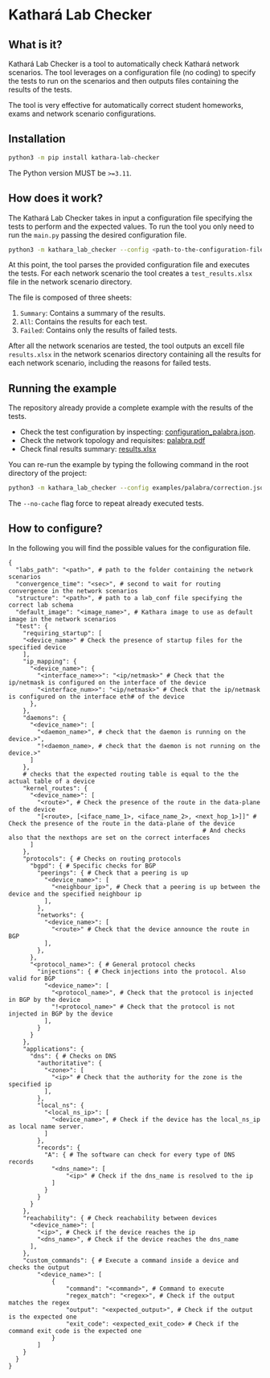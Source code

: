# Kathará Lab Checker

## What is it?

Kathará Lab Checker is a tool to automatically check Kathará network scenarios. The tool leverages on a configuration
file (no coding) to specify the tests to run on the scenarios and then outputs files containing the results of the
tests.

The tool is very effective for automatically correct student homeworks, exams and network scenario configurations.

## Installation

```bash
python3 -m pip install kathara-lab-checker
```
The Python version MUST be `>=3.11`.

## How does it work?

The Kathará Lab Checker takes in input a configuration file specifying the tests to perform and the expected values.
To run the tool you only need to run the `main.py` passing the desired configuration file.

```bash
python3 -m kathara_lab_checker --config <path-to-the-configuration-file> --labs <path-to-the-labs-directory>
```

At this point, the tool parses the provided configuration file and executes the tests. For each network scenario the
tool creates a `test_results.xlsx` file in the network scenario directory.

The file is composed of three sheets:

1. `Summary`: Contains a summary of the results.
2. `All`: Contains the results for each test.
3. `Failed`: Contains only the results of failed tests.

After all the network scenarios are tested, the tool outputs an excell file `results.xlsx` in the network scenarios
directory containing all the results for each network scenario, including the reasons for failed tests.

## Running the example

The repository already provide a complete example with the results of the tests.

- Check the test configuration by inspecting: [configuration_palabra.json](examples/palabra/correction.json).
- Check the network topology and requisites: [palabra.pdf](examples/palabra/palabra.pdf)
- Check final results summary: [results.xlsx](examples/palabra/results.xlsx)

You can re-run the example by typing the following command in the root directory of the project:

```bash
python3 -m kathara_lab_checker --config examples/palabra/correction.json --no-cache --labs examples/palabra/labs
```

The `--no-cache` flag force to repeat already executed tests.

## How to configure?

In the following you will find the possible values for the configuration file.

```
{
  "labs_path": "<path>", # path to the folder containing the network scenarios
  "convergence_time": "<sec>", # second to wait for routing convergence in the network scenarios
  "structure": "<path>", # path to a lab_conf file specifying the correct lab schema
  "default_image": "<image_name>", # Kathara image to use as default image in the network scenarios
  "test": {
    "requiring_startup": [
    "<device_name>" # Check the presence of startup files for the specified device
    ], 
    "ip_mapping": {
      "<device_name>": {
        "<interface_name>>": "<ip/netmask>" # Check that the ip/netmask is configured on the interface of the device
        "<interface_num>>": "<ip/netmask>" # Check that the ip/netmask is configured on the interface eth# of the device
      },
    },
    "daemons": {
      "<device_name>": [
        "<daemon_name>", # check that the daemon is running on the device.>",
        "!<daemon_name>, # check that the daemon is not running on the device.>"
      ]
    },
    # checks that the expected routing table is equal to the the actual table of a device
    "kernel_routes": { 
      "<device_name>": [
        "<route>", # Check the presence of the route in the data-plane of the device
        "[<route>, [<iface_name_1>, <iface_name_2>, <next_hop_1>]]" # Check the presence of the route in the data-plane of the device
                                                      # And checks also that the nexthops are set on the correct interfaces
      ]
    },
    "protocols": { # Checks on routing protocols
      "bgpd": { # Specific checks for BGP
        "peerings": { # Check that a peering is up
          "<device_name>": [
            "<neighbour_ip>", # Check that a peering is up between the device and the specified neighbour ip
          ],
        },
        "networks": {
          "<device_name>": [
            "<route>" # Check that the device announce the route in BGP
          ],
        },
      }, 
      "<protocol_name>": { # General protocol checks
        "injections": { # Check injections into the protocol. Also valid for BGP
          "<device_name>": [
            "<protocol_name>", # Check that the protocol is injected in BGP by the device
            "!<protocol_name>" # Check that the protocol is not injected in BGP by the device
          ],
        }
      }
    },
    "applications": {
      "dns": { # Checks on DNS
        "authoritative": {
          "<zone>": [
            "<ip>" # Check that the authority for the zone is the specified ip 
          ],
        },
        "local_ns": {
          "<local_ns_ip>": [
            "<device_name>", # Check if the device has the local_ns_ip as local name server.
          ]
        },
        "records": {
		  "A": { # The software can check for every type of DNS records
			"<dns_name>": [
				"<ip>" # Check if the dns_name is resolved to the ip
			]
		  }
        }
      }
    },
    "reachability": { # Check reachability between devices
      "<device_name>": [
        "<ip>", # Check if the device reaches the ip
        "<dns_name>", # Check if the device reaches the dns_name
      ],
    },
	"custom_commands": { # Execute a command inside a device and checks the output
		"<device_name>": [
			{
				"command": "<command>", # Command to execute
				"regex_match": "<regex>", # Check if the output matches the regex
				"output": "<expected_output>", # Check if the output is the expected one
				"exit_code": <expected_exit_code> # Check if the command exit code is the expected one
			}
		]
	}
  }
}
```

